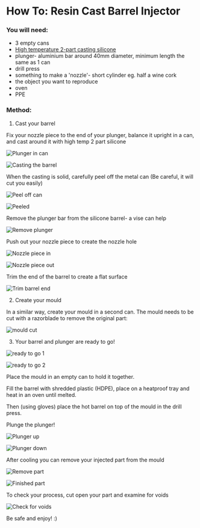 # How To: Resin Cast Barrel Injector

### You will need:

- 3 empty cans
- [High temperature 2-part casting silicone](https://github.com/plastic-hub/products/blob/master/howto/resin-cast-barrel-injector/s-l1600.jpg)
- plunger- aluminium bar around 40mm diameter, minimum length the same as 1 can
- drill press
- something to make a 'nozzle'- short cylinder eg. half a wine cork
- the object you want to reproduce
- oven
- PPE


### Method:

1. Cast your barrel

Fix your nozzle piece to the end of your plunger, balance it upright in a can, and cast around it with high temp 2 part silicone

![Plunger in can](https://github.com/plastic-hub/products/blob/master/howto/resin-cast-barrel-injector/IMG-20200420-WA0021.jpg)

![Casting the barrel](https://github.com/plastic-hub/products/blob/master/howto/resin-cast-barrel-injector/IMG-20200420-WA0022.jpg)

When the casting is solid, carefully peel off the metal can (Be careful, it will cut you easily)

![Peel off can](https://github.com/plastic-hub/products/blob/master/howto/resin-cast-barrel-injector/IMG-20200420-WA0020.jpg)

![Peeled](https://github.com/plastic-hub/products/blob/master/howto/resin-cast-barrel-injector/IMG-20200420-WA0019.jpg)

Remove the plunger bar from the silicone barrel- a vise can help

![Remove plunger](https://github.com/plastic-hub/products/blob/master/howto/resin-cast-barrel-injector/IMG-20200420-WA0017.jpg)

Push out your nozzle piece to create the nozzle hole

![Nozzle piece in](https://github.com/plastic-hub/products/blob/master/howto/resin-cast-barrel-injector/IMG-20200420-WA0018.jpg)

![Nozzle piece out](https://github.com/plastic-hub/products/blob/master/howto/resin-cast-barrel-injector/IMG-20200420-WA0015.jpg)

Trim the end of the barrel to create a flat surface

![Trim barrel end](https://github.com/plastic-hub/products/blob/master/howto/resin-cast-barrel-injector/IMG-20200420-WA0014.jpg)

2. Create your mould

In a similar way, create your mould in a second can. The mould needs to be cut with a razorblade to remove the original part:

![mould cut](https://github.com/plastic-hub/products/blob/master/howto/resin-cast-barrel-injector/IMG-20200420-WA0008.jpg)


3. Your barrel and plunger are ready to go!

![ready to go 1](https://github.com/plastic-hub/products/blob/master/howto/resin-cast-barrel-injector/IMG-20200420-WA0013.jpg)

![ready to go 2](https://github.com/plastic-hub/products/blob/master/howto/resin-cast-barrel-injector/IMG-20200420-WA0012.jpg)

Place the mould in an empty can to hold it together.

Fill the barrel with shredded plastic (HDPE), place on a heatproof tray and heat in an oven until melted.

Then (using gloves) place the hot barrel on top of the mould in the drill press.

Plunge the plunger!

![Plunger up](https://github.com/plastic-hub/products/blob/master/howto/resin-cast-barrel-injector/IMG-20200420-WA0009.jpg)

![Plunger down](https://github.com/plastic-hub/products/blob/master/howto/resin-cast-barrel-injector/IMG-20200420-WA0007.jpg)

After cooling you can remove your injected part from the mould

![Remove part](https://github.com/plastic-hub/products/blob/master/howto/resin-cast-barrel-injector/IMG-20200420-WA0005.jpg)

![Finished part](https://github.com/plastic-hub/products/blob/master/howto/resin-cast-barrel-injector/IMG-20200420-WA0000.jpg)

To check your process, cut open your part and examine for voids

![Check for voids](https://github.com/plastic-hub/products/blob/master/howto/resin-cast-barrel-injector/IMG-20200420-WA0001.jpg)

Be safe and enjoy! :)


